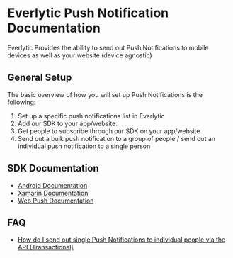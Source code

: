 # Everlytic Push Notification Documentation

Everlytic Provides the ability to send out Push Notifications to mobile devices as well as your website (device agnostic)

## General Setup
The basic overview of how you will set up Push Notifications is the following:
1. Set up a specific push notifications list in Everlytic
1. Add our SDK to your app/website.
1. Get people to subscribe through our SDK on your app/website
1. Send out a bulk push notification to a group of people / send out an individual push notification to a single person

## SDK Documentation
- [Android Documentation](./android/readme.html)
- [Xamarin Documentation](./xamarin/readme.html)
- [Web Push Documentation](./web/readme.html)

## FAQ
- [How do I send out single Push Notifications to individual people via the API (Transactional)](./FAQ/workflows/readme.md)
